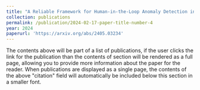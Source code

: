 ```yaml
---
title: "A Reliable Framework for Human-in-the-Loop Anomaly Detection in Time Series"
collection: publications
permalink: /publication/2024-02-17-paper-title-number-4
year: 2024
paperurl: 'https://arxiv.org/abs/2405.03234'
---
```


The contents above will be part of a list of publications, if the user clicks the link for the publication than the contents of section will be rendered as a full page, allowing you to provide more information about the paper for the reader. When publications are displayed as a single page, the contents of the above "citation" field will automatically be included below this section in a smaller font.
